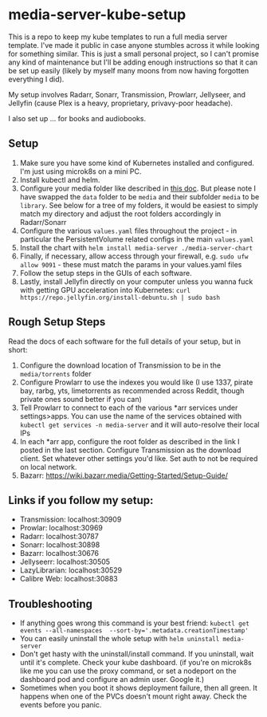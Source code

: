 # media-server-kube-setup

This is a repo to keep my kube templates to run a full media server template. I've made it public in case anyone stumbles across it while looking for something similar. This is just a small personal project, so I can't promise any kind of maintenance but I'll be adding enough instructions so that it can be set up easily (likely by myself many moons from now having forgotten everything I did).

My setup involves Radarr, Sonarr, Transmission, Prowlarr, Jellyseer, and Jellyfin (cause Plex is a heavy, proprietary, privavy-poor headache).

I also set up ... for books and audiobooks.

## Setup

1. Make sure you have some kind of Kubernetes installed and configured. I'm just using microk8s on a mini PC.
2. Install kubectl and helm.
3. Configure your media folder like described in [this doc](https://trash-guides.info/Hardlinks/How-to-setup-for/Docker/). But please note I have swapped the `data` folder to be `media` and their subfolder `media` to be `library`. See below for a tree of my folders, it would be easiest to simply match my directory and adjust the root folders accordingly in Radarr/Sonarr
3. Configure the various `values.yaml` files throughout the project - in particular the PersistentVolume related configs in the main `values.yaml`
4. Install the chart with `helm install media-server ./media-server-chart`
5. Finally, if necessary, allow access through your firewall, e.g. `sudo ufw allow 9091` - these must match the params in your values.yaml files
6. Follow the setup steps in the GUIs of each software.
7. Lastly, install Jellyfin directly on your computer unless you wanna fuck with getting GPU acceleration into Kubernetes: `curl https://repo.jellyfin.org/install-debuntu.sh | sudo bash`

## Rough Setup Steps

Read the docs of each software for the full details of your setup, but in short:

1. Configure the download location of Transmission to be in the `media/torrents` folder
2. Configure Prowlarr to use the indexes you would like (I use 1337, pirate bay, rarbg, yts, limetorrents as recommended across Reddit, though private ones sound better if you can)
3. Tell Prowlarr to connect to each of the various *arr services under settings>apps. You can use the name of the services obtained with `kubectl get services -n media-server` and it will auto-resolve their local IPs
4. In each *arr app, configure the root folder as described in the link I posted in the last section. Configure Transmission as the download client. Set whatever other settings you'd like. Set auth to not be required on local network.
5. Bazarr: https://wiki.bazarr.media/Getting-Started/Setup-Guide/

## Links if you follow my setup:

- Transmission: localhost:30909
- Prowlar: localhost:30969
- Radarr: localhost:30787
- Sonarr: localhost:30898
- Bazarr: localhost:30676
- Jellyseerr: localhost:30505
- LazyLibrarian: localhost:30529
- Calibre Web: localhost:30883

## Troubleshooting

- If anything goes wrong this command is your best friend: `kubectl get events --all-namespaces  --sort-by='.metadata.creationTimestamp'`
- You can easily uninstall the whole setup with `helm uninstall media-server`
- Don't get hasty with the uninstall/install command. If you uninstall, wait until it's complete. Check your kube dashboard. (if you're on microk8s like me you can use the proxy command, or set a nodeport on the dashboard pod and configure an admin user. Google it.)
- Sometimes when you boot it shows deployment failure, then all green. It happens when one of the PVCs doesn't mount right away. Check the events before you panic.
